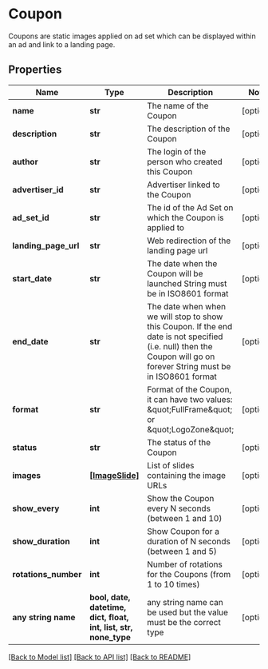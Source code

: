 # Coupon

Coupons are static images applied on ad set which can be displayed within an ad and link to a landing page.

## Properties
Name | Type | Description | Notes
------------ | ------------- | ------------- | -------------
**name** | **str** | The name of the Coupon | [optional] 
**description** | **str** | The description of the Coupon | [optional] 
**author** | **str** | The login of the person who created this Coupon | [optional] 
**advertiser_id** | **str** | Advertiser linked to the Coupon | [optional] 
**ad_set_id** | **str** | The id of the Ad Set on which the Coupon is applied to | [optional] 
**landing_page_url** | **str** | Web redirection of the landing page url | [optional] 
**start_date** | **str** | The date when the Coupon will be launched  String must be in ISO8601 format | [optional] 
**end_date** | **str** | The date when when we will stop to show this Coupon. If the end date is not specified (i.e. null) then the Coupon will go on forever  String must be in ISO8601 format | [optional] 
**format** | **str** | Format of the Coupon, it can have two values: \&quot;FullFrame\&quot; or \&quot;LogoZone\&quot; | [optional] 
**status** | **str** | The status of the Coupon | [optional] 
**images** | [**[ImageSlide]**](ImageSlide.md) | List of slides containing the image URLs | [optional] 
**show_every** | **int** | Show the Coupon every N seconds (between 1 and 10) | [optional] 
**show_duration** | **int** | Show Coupon for a duration of N seconds (between 1 and 5) | [optional] 
**rotations_number** | **int** | Number of rotations for the Coupons (from 1 to 10 times) | [optional] 
**any string name** | **bool, date, datetime, dict, float, int, list, str, none_type** | any string name can be used but the value must be the correct type | [optional]

[[Back to Model list]](../README.md#documentation-for-models) [[Back to API list]](../README.md#documentation-for-api-endpoints) [[Back to README]](../README.md)


